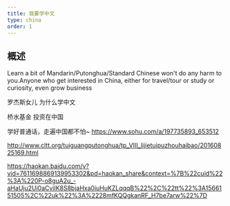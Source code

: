 ```yaml
---
title: 我要学中文
type: china
order: 1
---
```




## 概述



Learn a bit of Mandarin/Putonghua/Standard Chinese won't do any harm to you.Anyone who get interested in China, either for travel/tour or study or curiosity, even grow business


罗杰斯女儿 为什么学中文

桥水基金  投资在中国

 学好普通话，走遍中国都不怕~ 
https://www.sohu.com/a/197735893_653512

http://www.cltt.org/tuiguangputonghua/tp_VIII_lijietuipuzhouhaibao/20160825169.html


https://haokan.baidu.com/v?vid=7611698869139953302&pd=haokan_share&context=%7B%22cuid%22%3A%220P-o8guA2u_-aHaUju2Ui0aCvilK8S8bjaHxa0iuHuKZLqqqB%22%2C%22tt%22%3A1566151505%2C%22uk%22%3A%2228mfKQQgkanRF_H7be7arw%22%7D
